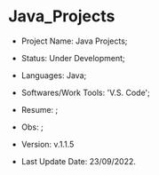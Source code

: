 # Java_Projects

- Project Name: Java Projects;
- Status: Under Development;
- Languages: Java;
- Softwares/Work Tools: 'V.S. Code';
- Resume: ;
- Obs: ;
- Version: v.1.1.5


- Last Update Date: 23/09/2022.

##
